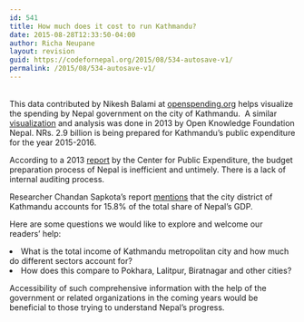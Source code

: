 ```yaml
---
id: 541
title: How much does it cost to run Kathmandu?
date: 2015-08-28T12:33:50-04:00
author: Richa Neupane
layout: revision
guid: https://codefornepal.org/2015/08/534-autosave-v1/
permalink: /2015/08/534-autosave-v1/
---
```

<span style="font-weight: 400"><br /> This data contributed by Nikesh Balami at </span>[<span style="font-weight: 400">openspending.org</span>](http://openspending.org/) <span style="font-weight: 400">helps visualize the spending by Nepal government on the city of Kathmandu.  A similar <a href="http://np.okfn.org/">visualization</a> and analysis was done in 2013 by Open Knowledge Foundation Nepal. NRs. 2.9 billion is being prepared for Kathmandu&#8217;s public expenditure for the year 2015-2016. </span>

<span style="font-weight: 400">According to a 2013 </span>[<span style="font-weight: 400">report</span>](http://www.worldbank.org/content/dam/Worldbank/document/SAR/nepal/ora-pfm-nepal-report.pdf) <span style="font-weight: 400">by the Center for Public Expenditure, the budget preparation process of Nepal is inefficient and untimely. There is a lack of internal auditing process. </span>

<span style="font-weight: 400">Researcher Chandan Sapkota’s report </span>[<span style="font-weight: 400">mentions</span>](http://sapkotac.blogspot.com/2014/06/gdp-by-district-and-region-in-nepal.html) <span style="font-weight: 400">that the city district of Kathmandu accounts for 15.8% of the total share of Nepal’s GDP.</span>

<span style="font-weight: 400">Here are some questions we would like to explore and welcome our readers’ help: </span>

<li style="font-weight: 400">
  <span style="font-weight: 400">What is the total income of Kathmandu metropolitan city and how much do different sectors account for? </span>
</li>
<li style="font-weight: 400">
  <span style="font-weight: 400">How does this compare to Pokhara, Lalitpur, Biratnagar and other cities?</span>
</li>

<span style="font-weight: 400">Accessibility of such comprehensive information with the help of the government or related organizations in the coming years would be beneficial to those trying to understand Nepal’s progress.</span>